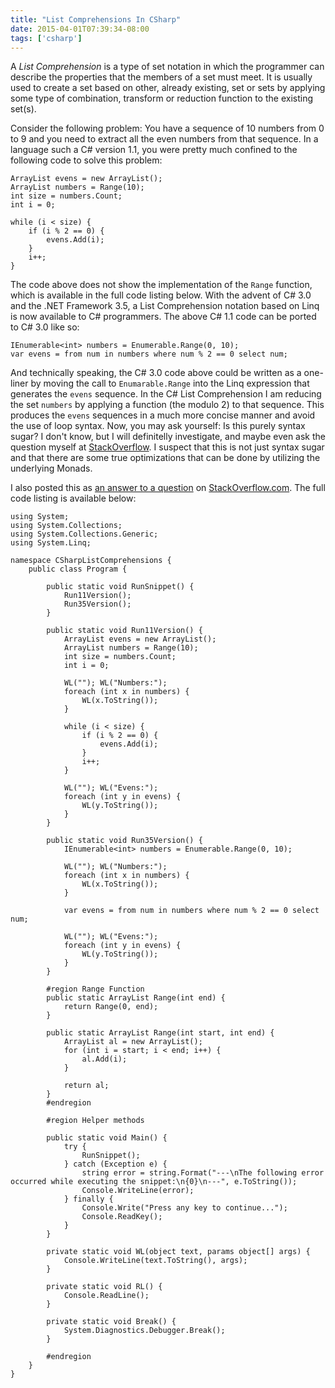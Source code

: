 ```yaml
---
title: "List Comprehensions In CSharp"
date: 2015-04-01T07:39:34-08:00
tags: ['csharp']
---
```


A *List Comprehension* is a type of set notation in which the programmer can
describe the properties that the members of a set must meet. It is usually used
to create a set based on other, already existing, set or sets by applying some
type of combination, transform or reduction function to the existing set(s).

Consider the following problem: You have a sequence of 10 numbers from 0 to 9
and you need to extract all the even numbers from that sequence. In a language
such a C# version 1.1, you were pretty much confined to the following code to
solve this problem:

    ArrayList evens = new ArrayList();
    ArrayList numbers = Range(10);
    int size = numbers.Count;
    int i = 0;

    while (i < size) {
        if (i % 2 == 0) {
            evens.Add(i);
        }
        i++;
    }

The code above does not show the implementation of the `Range` function, which
is available in the full code listing below. With the advent of C# 3.0 and the
.NET Framework 3.5, a List Comprehension notation based on Linq is now available
to C# programmers. The above C# 1.1 code can be ported to C# 3.0 like so:

    IEnumerable<int> numbers = Enumerable.Range(0, 10);
    var evens = from num in numbers where num % 2 == 0 select num;

And technically speaking, the C# 3.0 code above could be written as a one-liner
by moving the call to `Enumarable.Range` into the Linq expression that generates
the `evens` sequence.  In the C# List Comprehension I am reducing the set
`numbers` by applying a function (the modulo 2) to that sequence.  This produces
the `evens` sequences in a much more concise manner and avoid the use of loop
syntax. Now, you may ask yourself: Is this purely syntax sugar? I don't know,
but I will definitelly investigate, and maybe even ask the question myself at
[StackOverflow][lnk1]. I suspect that this is not just syntax sugar and that
there are some true optimizations that can be done by utilizing the underlying
Monads.

I also posted this as [an answer to a question][lnk2] on
[StackOverflow.com][lnk1]. The full code listing is available below:

    using System;
    using System.Collections;
    using System.Collections.Generic;
    using System.Linq;

    namespace CSharpListComprehensions {
        public class Program {

            public static void RunSnippet() {
                Run11Version();
                Run35Version();
            }

            public static void Run11Version() {
                ArrayList evens = new ArrayList();
                ArrayList numbers = Range(10);
                int size = numbers.Count;
                int i = 0;

                WL(""); WL("Numbers:");
                foreach (int x in numbers) {
                    WL(x.ToString());
                }

                while (i < size) {
                    if (i % 2 == 0) {
                        evens.Add(i);
                    }
                    i++;
                }

                WL(""); WL("Evens:");
                foreach (int y in evens) {
                    WL(y.ToString());
                }
            }

            public static void Run35Version() {
                IEnumerable<int> numbers = Enumerable.Range(0, 10);

                WL(""); WL("Numbers:");
                foreach (int x in numbers) {
                    WL(x.ToString());
                }

                var evens = from num in numbers where num % 2 == 0 select num;

                WL(""); WL("Evens:");
                foreach (int y in evens) {
                    WL(y.ToString());
                }
            }

            #region Range Function
            public static ArrayList Range(int end) {
                return Range(0, end);
            }

            public static ArrayList Range(int start, int end) {
                ArrayList al = new ArrayList();
                for (int i = start; i < end; i++) {
                    al.Add(i);
                }

                return al;
            }
            #endregion

            #region Helper methods

            public static void Main() {
                try {
                    RunSnippet();
                } catch (Exception e) {
                    string error = string.Format("---\nThe following error occurred while executing the snippet:\n{0}\n---", e.ToString());
                    Console.WriteLine(error);
                } finally {
                    Console.Write("Press any key to continue...");
                    Console.ReadKey();
                }
            }

            private static void WL(object text, params object[] args) {
                Console.WriteLine(text.ToString(), args);
            }

            private static void RL() {
                Console.ReadLine();
            }

            private static void Break() {
                System.Diagnostics.Debugger.Break();
            }

            #endregion
        }
    }


[lnk1]: http://stackoverflow.com/ "Stack Overflow"
[lnk2]: http://stackoverflow.com/questions/130898 "SO Question"
